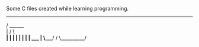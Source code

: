 Some C files created while learning programming.
  _________
 /  ______  \
|  /     \\__\
|  |
|  |
|  |
|  |       ___
|  \\_____/  /
\\__________/


